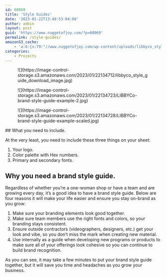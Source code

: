```yaml
---
id: 60069
title: 'Style Guides'
date: '2023-01-22T13:48:53-04:00'
author: admin
layout: post
guid: 'https://www.nuggetofjoy.com/?p=60069'
permalink: /style-guides/
amazonS3_cache:
    - 'a:6:{s:79:"//www.nuggetofjoy.com/wp-content/uploads/libbyco_style_guide_download_image.jpg";a:2:{s:2:"id";i:60070;s:11:"source_type";s:13:"media-library";}s:96:"//image-control-storage.s3.amazonaws.com/2023/01/22134712/libbyco_style_guide_download_image.jpg";a:2:{s:2:"id";i:60070;s:11:"source_type";s:13:"media-library";}s:80:"//www.nuggetofjoy.com/wp-content/uploads/LIBBYCo-brand-style-guide-example-2.jpg";a:2:{s:2:"id";i:60071;s:11:"source_type";s:13:"media-library";}s:97:"//image-control-storage.s3.amazonaws.com/2023/01/22134723/LIBBYCo-brand-style-guide-example-2.jpg";a:2:{s:2:"id";i:60071;s:11:"source_type";s:13:"media-library";}s:85:"//www.nuggetofjoy.com/wp-content/uploads/LIBBYCo-brand-style-guide-example-scaled.jpg";a:2:{s:2:"id";i:60072;s:11:"source_type";s:13:"media-library";}s:102:"//image-control-storage.s3.amazonaws.com/2023/01/22134728/LIBBYCo-brand-style-guide-example-scaled.jpg";a:2:{s:2:"id";i:60072;s:11:"source_type";s:13:"media-library";}}'
categories:
    - Projects
---
```


<div class="wp-block-image"><figure class="aligncenter size-full">![](https://image-control-storage.s3.amazonaws.com/2023/01/22134712/libbyco_style_guide_download_image.jpg)</figure></div><div class="wp-block-image"><figure class="aligncenter size-full">![](https://image-control-storage.s3.amazonaws.com/2023/01/22134723/LIBBYCo-brand-style-guide-example-2.jpg)</figure></div><div class="wp-block-image"><figure class="aligncenter size-full">![](https://image-control-storage.s3.amazonaws.com/2023/01/22134728/LIBBYCo-brand-style-guide-example-scaled.jpg)</figure></div>## What you need to include. 

At the very least, you need to include these three things on your sheet:

1. Your logo.
2. Color palette with Hex numbers.
3. Primary and secondary fonts.

## Why you need a brand style guide. 

Regardless of whether you’re a one-woman shop or have a team and are growing every day, it’s a good idea to have a brand style guide. Below are four reasons it will make your life easier and ensure you stay on-brand as you grow:

1. Make sure your branding elements look good together.
2. Make sure team members use the right fonts and colors, so your branding stays consistent.
3. Ensure outside contractors (videographers, designers, etc.) get your look and vibe, so you don’t miss the mark when creating new material.
4. Use internally as a guide when developing new programs or products to make sure all of your offerings look cohesive so you can continue to build brand recognition.

As you can see, it may take a few minutes to put your brand style guide together, but it will save you time and headaches as you grow your business.